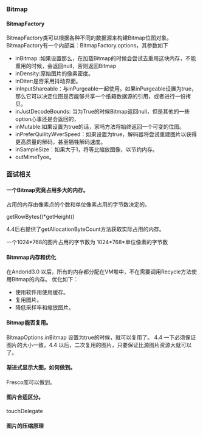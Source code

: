 
### Bitmap

#### BitmapFactory

BitmapFactory类可以根据各种不同的数据源来构建Bitmap位图对象。 BitmapFactory有一个内部类：BitmapFactory.options，其参数如下

* inBitmap :如果设置那么，在加载Bitmap的时候会尝试去重用这块内存，不能重用的时候，会返回null，否则返回Bitmap
* inDensity:原始图片的像素密度。
* inDiter:是否采用抖动界面。
* inInputShareable：与inPurgeable一起使用。如果inPurgeable设置为true，那么它可以决定位图是否能够共享一个纸箱数据源的引用，或者进行一份拷贝。
* inJustDecodeBounds: 当为True的时候Bitmap返回null，但是其他的一些option心事还是会返回的，
* inMutable:如果设置为true的话，家吗方法将始终返回一个可变的位图。
* inPreferQuilityWverSpeed：如果设置为true，解码器将尝试重建图片以获得更高质量的解码，甚至牺牲解码速度。
* inSampleSize：如果大于1，将等比缩放图像，以节约内存。
* outMimeTyoe。

### 面试相关
#### 一个Bitmap究竟占用多大的内存。

占用的内存由像素点的个数和单位像素占用的字节数决定的。

getRowBytes()\*getHeight()

4.4后右提供了getAllocationByteCount方法获取实际占用的内存。

一个1024\*768的图片占用的字节数为
1024\*768\*单位像素的字节数

#### Bitmmap内存和优化

在Andorid3.0 以后，所有的内存都分配在VM堆中，不在需要调用Recycle方法使用Bitmap的内存。
优化如下：
* 使用软件用使用缓存。
* 复用图片。
* 降低采样率和缩放图片。

####  Bitmap能否复用。

BitmapOptions.inBitmap 设置为true的时候，就可以复用了。
4.4 一下必须保证图片的大小一致，4.4 以后，二次复用的图片，只要保证比源图片资源大就可以了。

#### 渐进式显示大图，如何做到。

Fresco库可以做到。

#### 图片合适区分。

touchDelegate

#### 图片的压缩原理









